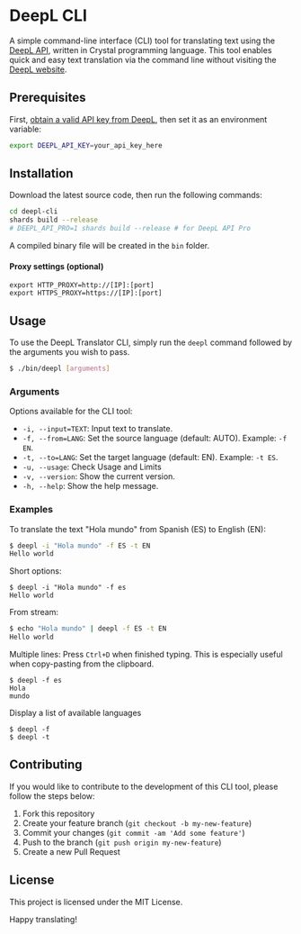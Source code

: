 # DeepL CLI

A simple command-line interface (CLI) tool for translating text using the [DeepL API](https://www.deepl.com/pro-api/), written in Crystal programming language. This tool enables quick and easy text translation via the command line without visiting the [DeepL website](https://www.deepl.com/).

## Prerequisites

First, [obtain a valid API key from DeepL](https://www.deepl.com/pro-api), then set it as an environment variable:

```bash
export DEEPL_API_KEY=your_api_key_here
```

## Installation

Download the latest source code, then run the following commands:

```bash
cd deepl-cli
shards build --release
# DEEPL_API_PRO=1 shards build --release # for DeepL API Pro
```

A compiled binary file will be created in the `bin` folder.

#### Proxy settings (optional)

```
export HTTP_PROXY=http://[IP]:[port]
export HTTPS_PROXY=https://[IP]:[port]
```

## Usage

To use the DeepL Translator CLI, simply run the `deepl` command followed by the arguments you wish to pass.

```bash
$ ./bin/deepl [arguments]
```

### Arguments

Options available for the CLI tool:

- `-i, --input=TEXT`: Input text to translate.
- `-f, --from=LANG`: Set the source language (default: AUTO). Example: `-f EN`.
- `-t, --to=LANG`: Set the target language (default: EN). Example: `-t ES`.
- `-u, --usage`: Check Usage and Limits
- `-v, --version`: Show the current version.
- `-h, --help`: Show the help message.

### Examples

To translate the text "Hola mundo" from Spanish (ES) to English (EN):

```bash
$ deepl -i "Hola mundo" -f ES -t EN
Hello world
```

Short options:

```
$ deepl -i "Hola mundo" -f es
Hello world
```

From stream:

```bash
$ echo "Hola mundo" | deepl -f ES -t EN
Hello world
```

Multiple lines:
Press `Ctrl+D` when finished typing.
This is especially useful when copy-pasting from the clipboard.

```
$ deepl -f es
Hola
mundo
```

Display a list of available languages

```
$ deepl -f
$ deepl -t
```

## Contributing

If you would like to contribute to the development of this CLI tool, please follow the steps below:

1. Fork this repository
2. Create your feature branch (`git checkout -b my-new-feature`)
3. Commit your changes (`git commit -am 'Add some feature'`)
4. Push to the branch (`git push origin my-new-feature`)
5. Create a new Pull Request

## License

This project is licensed under the MIT License.

Happy translating!
